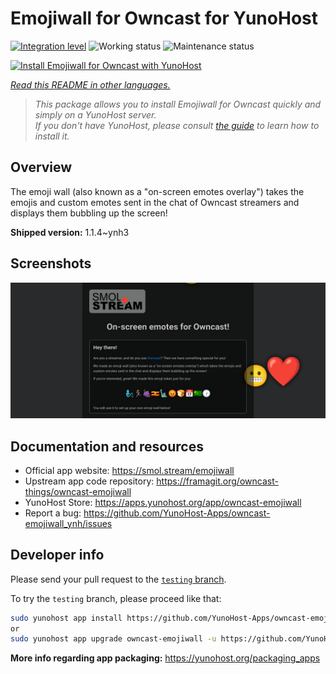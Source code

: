 <!--
N.B.: This README was automatically generated by <https://github.com/YunoHost/apps/tree/master/tools/readme_generator>
It shall NOT be edited by hand.
-->

# Emojiwall for Owncast for YunoHost

[![Integration level](https://dash.yunohost.org/integration/owncast-emojiwall.svg)](https://ci-apps.yunohost.org/ci/apps/owncast-emojiwall/) ![Working status](https://ci-apps.yunohost.org/ci/badges/owncast-emojiwall.status.svg) ![Maintenance status](https://ci-apps.yunohost.org/ci/badges/owncast-emojiwall.maintain.svg)

[![Install Emojiwall for Owncast with YunoHost](https://install-app.yunohost.org/install-with-yunohost.svg)](https://install-app.yunohost.org/?app=owncast-emojiwall)

*[Read this README in other languages.](./ALL_README.md)*

> *This package allows you to install Emojiwall for Owncast quickly and simply on a YunoHost server.*  
> *If you don't have YunoHost, please consult [the guide](https://yunohost.org/install) to learn how to install it.*

## Overview

The emoji wall (also known as a "on-screen emotes overlay") takes the emojis and custom emotes sent in the chat of Owncast streamers and displays them bubbling up the screen!


**Shipped version:** 1.1.4~ynh3

## Screenshots

![Screenshot of Emojiwall for Owncast](./doc/screenshots/emojiwall.png)

## Documentation and resources

- Official app website: <https://smol.stream/emojiwall>
- Upstream app code repository: <https://framagit.org/owncast-things/owncast-emojiwall>
- YunoHost Store: <https://apps.yunohost.org/app/owncast-emojiwall>
- Report a bug: <https://github.com/YunoHost-Apps/owncast-emojiwall_ynh/issues>

## Developer info

Please send your pull request to the [`testing` branch](https://github.com/YunoHost-Apps/owncast-emojiwall_ynh/tree/testing).

To try the `testing` branch, please proceed like that:

```bash
sudo yunohost app install https://github.com/YunoHost-Apps/owncast-emojiwall_ynh/tree/testing --debug
or
sudo yunohost app upgrade owncast-emojiwall -u https://github.com/YunoHost-Apps/owncast-emojiwall_ynh/tree/testing --debug
```

**More info regarding app packaging:** <https://yunohost.org/packaging_apps>
